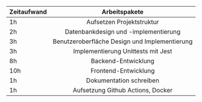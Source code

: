 | Zeitaufwand |                 Arbeitspakete                 |
|:------------|:---------------------------------------------:|
| 1h          |           Aufsetzen Projektstruktur           |
| 2h          |     Datenbankdesign und -implementierung      |
| 3h          | Benutzeroberfläche Design und Implementierung |
| 3h          |      Implementierung Unittests mit Jest       |
| 8h          |              Backend-Entwicklung              |
| 10h         |             Frontend-Entwicklung              |
| 1h          |            Dokumentation schreiben            |
| 1h          |       Aufsetzung Github Actions, Docker       |
 





